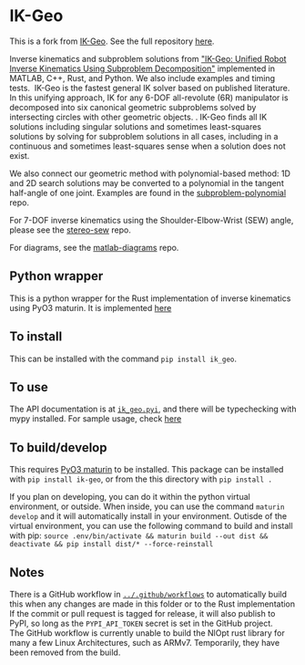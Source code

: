 # IK-Geo
This is a fork from [IK-Geo](https://github.com/rpiRobotics/ik-geo).
See the full repository [here](https://github.com/Verdant-Evolution/ik-geo).

Inverse kinematics and subproblem solutions from ["IK-Geo: Unified Robot Inverse Kinematics Using Subproblem Decomposition"](https://arxiv.org/abs/2211.05737) implemented in MATLAB, C++, Rust, and Python. We also include examples and timing tests.  IK-Geo is the fastest general IK solver based on published literature. In this unifying approach, IK for any 6-DOF all-revolute (6R) manipulator is decomposed into six canonical geometric subproblems solved by intersecting circles with other geometric objects. . IK-Geo finds all IK solutions including singular solutions and sometimes least-squares solutions by solving for subproblem solutions in all cases, including in a continuous and sometimes least-squares sense when a solution does not exist.

We also connect our geometric method with polynomial-based method: 1D and 2D search solutions may be converted to a polynomial in the tangent half-angle of one joint. Examples are found in the [subproblem-polynomial](https://github.com/rpiRobotics/subproblem-polynomial) repo.

For 7-DOF inverse kinematics using the Shoulder-Elbow-Wrist (SEW) angle, please see the [stereo-sew](https://github.com/rpiRobotics/stereo-sew) repo.

For diagrams, see the [matlab-diagrams](https://github.com/aelias36/matlab-diagrams) repo.

## Python wrapper

This is a python wrapper for the Rust implementation of inverse kinematics using PyO3 maturin.  It is implemented [here](https://github.com/Verdant-Evolution/ik-geo/tree/main/ik_python)

## To install

This can be installed with the command `pip install ik_geo`. 

## To use

The API documentation is at [`ik_geo.pyi`](https://github.com/Verdant-Evolution/ik-geo/blob/main/ik_python/ik_geo.pyi), and there will be typechecking with mypy installed.
For sample usage, check [here](https://github.com/Verdant-Evolution/ik-geo/tree/main/examples/python)

## To build/develop

This requires [PyO3 maturin](https://pyo3.rs/v0.21.2/) to be installed.
This package can be installed with `pip install ik-geo`, 
or from the this directory with `pip install .`

If you plan on developing, you can do it within the python virtual environment, or outside.
When inside, you can use the command `maturin develop` and it will automatically install in your environment.
Outisde of the virtual environment, you can use the following command to build and install with pip:
`source .env/bin/activate && maturin build --out dist && deactivate && pip install dist/* --force-reinstall`


## Notes

There is a GitHub workflow in [`../.github/workflows`](https://github.com/Verdant-Evolution/ik-geo/tree/main/.github/workflows/ik_python.yml) to automatically build this when any changes are made in this folder or to the Rust implementation  
If the commit or pull request is tagged for release, it will also publish to PyPI, so long as the `PYPI_API_TOKEN` secret is set in the GitHub project.  
The GitHub workflow is currently unable to build the NlOpt rust library for many a few Linux Architectures, such as ARMv7.
Temporarily, they have been removed from the build.